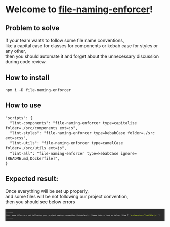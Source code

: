 # Welcome to **[file-naming-enforcer](https://github.com/sztadii/file-naming-enforcer)**!

## Problem to solve

If your team wants to follow some file name conventions, <br />
like a capital case for classes for components or kebab case for styles or any other, <br />
then you should automate it and forget about the unnecessary discussion during code review. <br />

## How to install

```
npm i -D file-naming-enforcer
```

## How to use

```
"scripts": {
  "lint-components": "file-naming-enforcer type=capitalize folder=./src/components ext=js",
  "lint-styles": "file-naming-enforcer type=kebabCase folder=./src ext=scss",
  "lint-utils": "file-naming-enforcer type=camelCase folder=./src/utils ext=js",
  "lint-all": "file-naming-enforcer type=kebabCase ignore=[README.md,Dockerfile]",
}
```

## Expected result:

Once everything will be set up properly, <br />
and some files will be not following our project convention, <br />
then you should see below errors <br />

![Screenshot](error-example.png)

